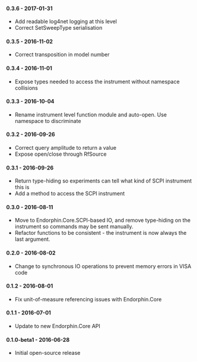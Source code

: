 #### 0.3.6 - 2017-01-31
* Add readable log4net logging at this level
* Correct SetSweepType serialisation

#### 0.3.5 - 2016-11-02
* Correct transposition in model number

#### 0.3.4 - 2016-11-01
* Expose types needed to access the instrument without namespace collisions

#### 0.3.3 - 2016-10-04
* Rename instrument level function module and auto-open. Use namespace to discriminate

#### 0.3.2 - 2016-09-26
* Correct query amplitude to return a value
* Expose open/close through RfSource

#### 0.3.1 - 2016-09-26
* Return type-hiding so experiments can tell what kind of SCPI instrument this is
* Add a method to access the SCPI instrument

#### 0.3.0 - 2016-08-11
* Move to Endorphin.Core.SCPI-based IO, and remove type-hiding on the instrument
  so commands may be sent manually.
* Refactor functions to be consistent - the instrument is now always the last
  argument.

#### 0.2.0 - 2016-08-02
* Change to synchronous IO operations to prevent memory errors in VISA code

#### 0.1.2 - 2016-08-01
* Fix unit-of-measure referencing issues with Endorphin.Core

#### 0.1.1 - 2016-07-01
* Update to new Endorphin.Core API

#### 0.1.0-beta1 - 2016-06-28
* Initial open-source release
